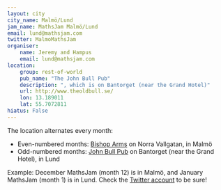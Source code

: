 ```yaml
---
layout: city                                           
city_name: Malmö/Lund
jam_name: MathsJam Malmö/Lund
email: lund@mathsjam.com
twitter: MalmoMathsJam
organiser:
    name: Jeremy and Hampus
    email: lund@mathsjam.com
location:
    group: rest-of-world
    pub_name: "The John Bull Pub"
    description: ", which is on Bantorget (near the Grand Hotel)"
    url: http://www.theoldbull.se/
    lon: 13.189011
    lat: 55.7072811
hiatus: False
---
```


The location alternates every month:

* Even-numbered months: [Bishop Arms](http://www.bishopsarms.com/Malmo___Savoy) on Norra Vallgatan, in Malmö
* Odd-numbered months: [John Bull Pub](http://www.theoldbull.se/) on Bantorget (near the Grand Hotel), in Lund

Example: December MathsJam (month 12) is in Malmö, and January MathsJam (month 1) is in Lund. Check the [Twitter account](https://twitter.com/MalmoMathsJam) to be sure!
